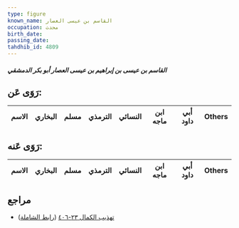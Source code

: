 ```yaml
---
type: figure
known_name: القاسم بن عيسى العصار
occupation: محدث
birth_date:
passing_date:
tahdhib_id: 4809
---
```

##### القاسم بن عيسى بن إبراهيم بن عيسى العصار أبو بكر الدمشقي

## رَوَى عَن:
| الاسم | البخاري | مسلم | الترمذي | النسائي | ابن ماجه | أبي داود | Others |
| ----- | ------- | ---- | ------- | ------- | -------- | -------- | ------ |
## رَوَى عَنه:
| الاسم | البخاري | مسلم | الترمذي | النسائي | ابن ماجه | أبي داود | Others |
| ----- | ------- | ---- | ------- | ------- | -------- | -------- | ------ |
## مراجع
- [تهذيب الكمال ٢٣-٤٠٦](obsidian://open?vault=Tahdhib-al-Kamal&file=Figures/٤٨٠٩-القاسم%20بن%20عيسى%20بن%20إبراهيم%20بن%20عيسى%20العصار%20أبو%20بكر%20الدمشقي) ([رابط الشاملة](https://shamela.ws/book/3722/12293))